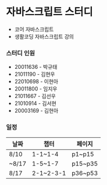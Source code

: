 # 자바스크립트 스터디  
- 코어 자바스크립트  
- 생활코딩 자바스크립트 강의

### 스터디 인원
- 20011636 - 박규태  
- 21011190 - 김현우  
- 22010698 - 이현아  
- 20011800 - 임지우  
- 21011667 - 김선우  
- 21010914 - 김서현  
- 20003169 - 김현아

### 일정
날짜 | 챕터 | 페이지 |
-----|------|-------|
8/10 | 1-1~1-4 | p1~p15 |
~8/17| 1-5~1-7| p15~p35|
8/17|2-1~2-3-1| p36~p53|